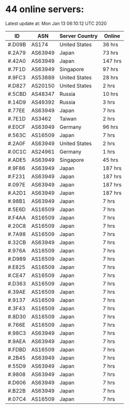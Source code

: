 # 44 online servers:

Latest update at: Mon Jan 13 06:10:12 UTC 2020

| ID | ASN | Server Country | Online |
| -- | --- | -------------- | ------ |
| #.D09B | AS174 | United States | 36 hrs |
| #.2A79 | AS63949 | Japan | 73 hrs |
| #.42A0 | AS63949 | Japan | 147 hrs |
| #.7F1D | AS63949 | Singapore | 97 hrs |
| #.9FC3 | AS53889 | United States | 28 hrs |
| #.D827 | AS20150 | United States | 2 hrs |
| #.5CBD | AS48347 | Russia | 10 hrs |
| #.14D9 | AS49392 | Russia | 3 hrs |
| #.77EE | AS63949 | Japan | 7 hrs |
| #.7E1D | AS3462 | Taiwan | 2 hrs |
| #.E0CF | AS63949 | Germany | 96 hrs |
| #.563C | AS16509 | Japan | 7 hrs |
| #.2A0F | AS63949 | United States | 2 hrs |
| #.0C1C | AS24961 | Germany | 1 hrs |
| #.ADE5 | AS63949 | Singapore | 45 hrs |
| #.9F86 | AS63949 | Japan | 187 hrs |
| #.F231 | AS63949 | Japan | 187 hrs |
| #.097E | AS63949 | Japan | 187 hrs |
| #.A2D1 | AS63949 | Japan | 187 hrs |
| #.98B1 | AS63949 | Japan | 7 hrs |
| #.5E6D | AS16509 | Japan | 7 hrs |
| #.F4AA | AS16509 | Japan | 7 hrs |
| #.20C8 | AS16509 | Japan | 7 hrs |
| #.7A98 | AS16509 | Japan | 7 hrs |
| #.32CB | AS63949 | Japan | 7 hrs |
| #.976A | AS16509 | Japan | 7 hrs |
| #.D989 | AS16509 | Japan | 7 hrs |
| #.E825 | AS16509 | Japan | 7 hrs |
| #.CE47 | AS16509 | Japan | 7 hrs |
| #.D363 | AS16509 | Japan | 7 hrs |
| #.39AE | AS16509 | Japan | 7 hrs |
| #.9137 | AS16509 | Japan | 7 hrs |
| #.3F43 | AS16509 | Japan | 7 hrs |
| #.8D30 | AS16509 | Japan | 7 hrs |
| #.766E | AS16509 | Japan | 7 hrs |
| #.98C3 | AS63949 | Japan | 7 hrs |
| #.9AEA | AS63949 | Japan | 7 hrs |
| #.FDBD | AS16509 | Japan | 7 hrs |
| #.2B45 | AS63949 | Japan | 7 hrs |
| #.55D9 | AS63949 | Japan | 7 hrs |
| #.9808 | AS63949 | Japan | 7 hrs |
| #.D606 | AS63949 | Japan | 7 hrs |
| #.B22B | AS63949 | Japan | 7 hrs |
| #.07C4 | AS16509 | Japan | 7 hrs |

